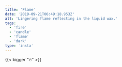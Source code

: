 ```yaml
---
title: 'Flame'
date: '2019-09-21T06:49:18.953Z'
alt: 'Lingering flame reflecting in the liquid wax.'
tags:
  - 'fire'
  - 'candle'
  - 'flame'
  - 'dark'
type: 'insta'
---
```


{{< bigger "🔥" >}}
